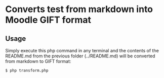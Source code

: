 # Converts test from markdown into Moodle GIFT format

## Usage
Simply execute this php command in any terminal and the contents of the README.md from the previous folder (../README.md) will be converted from markdown to GIFT format:

    $ php transform.php